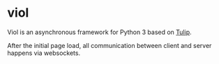 viol
====

Viol is an asynchronous framework for Python 3 based on [Tulip](https://code.google.com/p/tulip/).

After the initial page load, all communication between client and server happens via websockets.